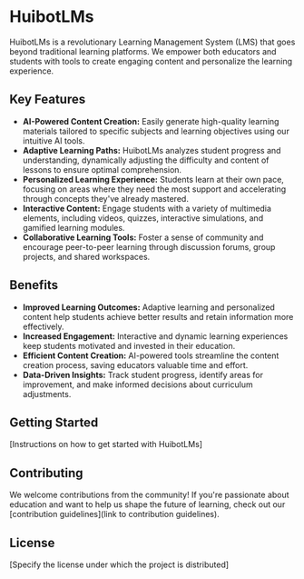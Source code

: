 # HuibotLMs

HuibotLMs is a revolutionary Learning Management System (LMS) that goes beyond traditional learning platforms. We empower both educators and students with tools to create engaging content and personalize the learning experience.

## Key Features

* **AI-Powered Content Creation:** Easily generate high-quality learning materials tailored to specific subjects and learning objectives using our intuitive AI tools.
* **Adaptive Learning Paths:**  HuibotLMs analyzes student progress and understanding, dynamically adjusting the difficulty and content of lessons to ensure optimal comprehension.
* **Personalized Learning Experience:** Students learn at their own pace, focusing on areas where they need the most support and accelerating through concepts they've already mastered.
* **Interactive Content:**  Engage students with a variety of multimedia elements, including videos, quizzes, interactive simulations, and gamified learning modules.
* **Collaborative Learning Tools:** Foster a sense of community and encourage peer-to-peer learning through discussion forums, group projects, and shared workspaces.

## Benefits

* **Improved Learning Outcomes:** Adaptive learning and personalized content help students achieve better results and retain information more effectively.
* **Increased Engagement:** Interactive and dynamic learning experiences keep students motivated and invested in their education.
* **Efficient Content Creation:** AI-powered tools streamline the content creation process, saving educators valuable time and effort.
* **Data-Driven Insights:** Track student progress, identify areas for improvement, and make informed decisions about curriculum adjustments.

## Getting Started

[Instructions on how to get started with HuibotLMs]

## Contributing

We welcome contributions from the community! If you're passionate about education and want to help us shape the future of learning, check out our [contribution guidelines](link to contribution guidelines).

## License

[Specify the license under which the project is distributed]